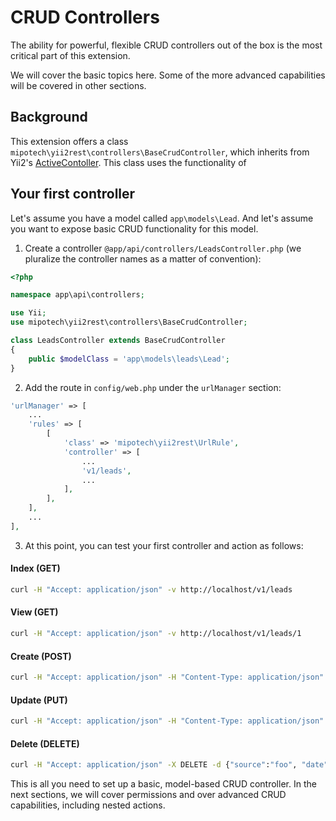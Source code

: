 CRUD Controllers
=================

The ability for powerful, flexible CRUD controllers out of the box is the most critical part of this extension.

We will cover the basic topics here. Some of the more advanced capabilities will be covered in other sections.

## Background

This extension offers a class `mipotech\yii2rest\controllers\BaseCrudController`, which inherits from Yii2's [ActiveContoller](https://www.yiiframework.com/doc/api/2.0/yii-rest-activecontroller). This class uses the functionality of

## Your first controller

Let's assume you have a model called `app\models\Lead`. And let's assume you want to expose basic CRUD functionality for this model.

1. Create a controller `@app/api/controllers/LeadsController.php` (we pluralize the controller names as a matter of convention):

```php
<?php

namespace app\api\controllers;

use Yii;
use mipotech\yii2rest\controllers\BaseCrudController;

class LeadsController extends BaseCrudController
{
    public $modelClass = 'app\models\leads\Lead';
}
```

2. Add the route in `config/web.php` under the `urlManager` section:

```php
'urlManager' => [
    ...
    'rules' => [
        [
            'class' => 'mipotech\yii2rest\UrlRule',
            'controller' => [
                ...
                'v1/leads',
                ...
            ],
        ],
    ],
    ...
],
```

3. At this point, you can test your first controller and action as follows:

#### Index (GET)

```bash
curl -H "Accept: application/json" -v http://localhost/v1/leads
```

#### View (GET)

```bash
curl -H "Accept: application/json" -v http://localhost/v1/leads/1
```

#### Create (POST)

```bash
curl -H "Accept: application/json" -H "Content-Type: application/json" -X POST -d {"source":"foo", "date":"2020-02-02"}' -v  http://localhost/v1/leads
```
#### Update (PUT)

```bash
curl -H "Accept: application/json" -H "Content-Type: application/json" -X PUT -d {"source":"foo", "date":"2020-02-02"}' -v  http://localhost/v1/leads/1
```

#### Delete (DELETE)

```bash
curl -H "Accept: application/json" -X DELETE -d {"source":"foo", "date":"2020-02-02"}' -v  http://localhost/v1/leads/1
```

This is all you need to set up a basic, model-based CRUD controller. In the next sections, we will cover permissions and over advanced CRUD capabilities, including nested actions.